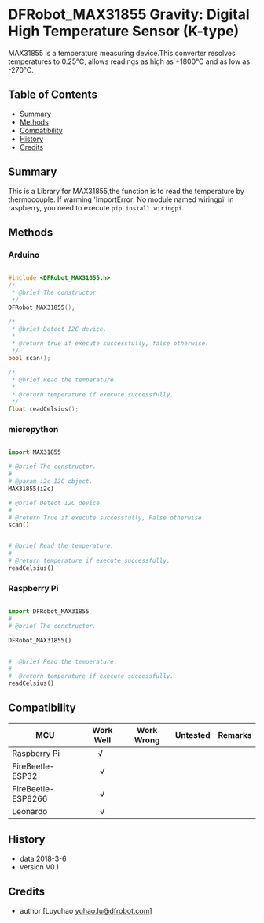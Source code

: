 # DFRobot_MAX31855 Gravity: Digital High Temperature Sensor (K-type)
MAX31855 is a temperature measuring device.This converter resolves temperatures to 0.25℃, allows readings as high as +1800℃ and as low as -270℃.

## Table of Contents

* [Summary](#summary)
* [Methods](#methods)
* [Compatibility](#compatibility)
* [History](#history)
* [Credits](#credits)

<snippet>
<content>

## Summary
This is a Library for MAX31855,the function is to read the temperature by thermocouple.
If warming 'ImportError: No module named wiringpi' in raspberry, you need to execute  `pip install wiringpi`.

## Methods

### Arduino
```C++

#include <DFRobot_MAX31855.h>
/*
 * @brief The constructor
 */
DFRobot_MAX31855();

/*
 * @brief Detect I2C device.
 *
 * @return true if execute successfully, false otherwise.
 */
bool scan();

/*
 * @brief Read the temperature.
 *
 * @return temperature if execute successfully.
 */
float readCelsius();
```
### micropython
```python

import MAX31855

# @brief The constructor.
#
# @param i2c I2C object.
MAX31855(i2c)

# @brief Detect I2C device.
#
# @return True if execute successfully, False otherwise.
scan()


# @brief Read the temperature.
#
# @return temperature if execute successfully.
readCelsius()
```
### Raspberry Pi
```python

import DFRobot_MAX31855
#
# @brief The constructor.

DFRobot_MAX31855()


#  @brief Read the temperature.
# 
#  @return temperature if execute successfully.
readCelsius()
```
## Compatibility

MCU                | Work Well | Work Wrong | Untested  | Remarks
------------------ | :----------: | :----------: | :---------: | -----
Raspberry Pi |      √       |             |            | 
FireBeetle-ESP32 |      √       |             |            | 
FireBeetle-ESP8266 |     √        |             |            | 
Leonardo |     √        |             |            | 

## History

- data 2018-3-6
- version V0.1

## Credits

- author [Luyuhao  <yuhao.lu@dfrobot.com>]


